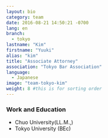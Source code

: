 ```yaml
---
layout: bio
category: team
date: 2016-08-21 14:50:21 -0700
lang: en
branch:
  - tokyo
lastname: "Kim"
firstname: "Yuuki"
alias: "kim"
title: "Associate Attorney"
association: "Tokyo Bar Association"
language:
  - Japanese
image: "team-tokyo-kim"
weight: 8 #this is for sorting order
---
```


### Work and Education
- Chuo University(LL.M.,)
- Tokyo University (BEc)
